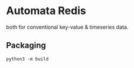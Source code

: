 # Automata Redis 
both for conventional key-value & timeseries data.

## Packaging
`python3 -m build`
